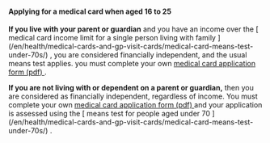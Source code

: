 ####  Applying for a medical card when aged 16 to 25

**If you live with your parent or guardian** and you have an income over the [
medical card income limit for a single person living with family
](/en/health/medical-cards-and-gp-visit-cards/medical-card-means-test-
under-70s/) , you are considered financially independent, and the usual means
test applies. you must complete your own [ medical card application form (pdf)
](https://assets.hse.ie/media/documents/Medical_Card_and_GP_Visit_Card_Application_Form.pdf)
.

**If you are not living with or dependent on a parent or guardian,** then you
are considered as financially independent, regardless of income. You must
complete your own [ medical card application form (pdf)
](https://assets.hse.ie/media/documents/Medical_Card_and_GP_Visit_Card_Application_Form.pdf)
and your application is assessed using the [ means test for people aged under
70 ](/en/health/medical-cards-and-gp-visit-cards/medical-card-means-test-
under-70s/) .
